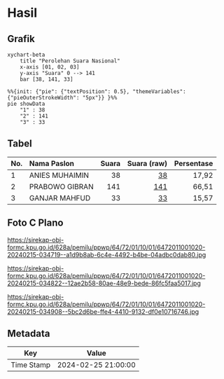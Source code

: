 # Hasil

## Grafik

```mermaid
xychart-beta
    title "Perolehan Suara Nasional"
    x-axis [01, 02, 03]
    y-axis "Suara" 0 --> 141
    bar [38, 141, 33]
```

```mermaid
%%{init: {"pie": {"textPosition": 0.5}, "themeVariables": {"pieOuterStrokeWidth": "5px"}} }%%
pie showData
    "1" : 38
    "2" : 141
    "3" : 33
```

## Tabel

| No. | Nama Paslon    | Suara | Suara (raw) | Persentase |
|:--- |:-------------- | -----:| -----------:| ----------:|
| 1   | ANIES MUHAIMIN | 38    | [38][p-1]   | 17,92      |
| 2   | PRABOWO GIBRAN | 141   | [141][p-2]  | 66,51      |
| 3   | GANJAR MAHFUD  | 33    | [33][p-3]   | 15,57      |


[p-1]: https://github.com/gigit-pemilu/pemilu-2024/blob/main/pilpres/hitung-suara/sub/64-kalimantan-timur/sub/72-kota-samarinda/sub/01-palaran/sub/1001-rawa-makmur/sub/020-tps/sub/paslon-1.txt
[p-2]: https://github.com/gigit-pemilu/pemilu-2024/blob/main/pilpres/hitung-suara/sub/64-kalimantan-timur/sub/72-kota-samarinda/sub/01-palaran/sub/1001-rawa-makmur/sub/020-tps/sub/paslon-2.txt
[p-3]: https://github.com/gigit-pemilu/pemilu-2024/blob/main/pilpres/hitung-suara/sub/64-kalimantan-timur/sub/72-kota-samarinda/sub/01-palaran/sub/1001-rawa-makmur/sub/020-tps/sub/paslon-3.txt

## Foto C Plano

https://sirekap-obj-formc.kpu.go.id/628a/pemilu/ppwp/64/72/01/10/01/6472011001020-20240215-034719--a1d9b8ab-6c4e-4492-b4be-04adbc0dab80.jpg

https://sirekap-obj-formc.kpu.go.id/628a/pemilu/ppwp/64/72/01/10/01/6472011001020-20240215-034822--12ae2b58-80ae-48e9-bede-86fc5faa5017.jpg

https://sirekap-obj-formc.kpu.go.id/628a/pemilu/ppwp/64/72/01/10/01/6472011001020-20240215-034908--5bc2d6be-ffe4-4410-9132-df0e10716746.jpg


## Metadata

| Key        | Value               |
| ---------- | ------------------- |
| Time Stamp | 2024-02-25 21:00:00 |



